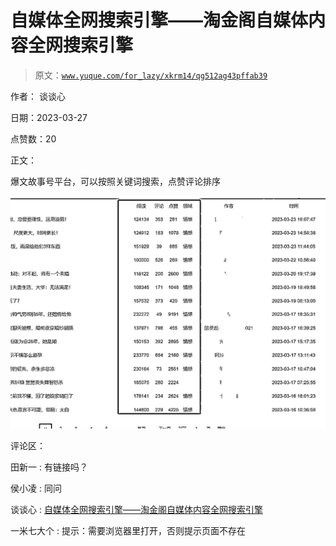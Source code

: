 # 自媒体全网搜索引擎——淘金阁自媒体内容全网搜索引擎

> 原文：[`www.yuque.com/for_lazy/xkrm14/qg512ag43pffab39`](https://www.yuque.com/for_lazy/xkrm14/qg512ag43pffab39)

作者： 谈谈心

日期：2023-03-27

点赞数：20

正文：

爆文故事号平台，可以按照关键词搜索，点赞评论排序

![](img/200fc164418addf3410a53e093df3b5c.png)  

评论区：

田新一 : 有链接吗？

侯小凌 : 同问

谈谈心 : [自媒体全网搜索引擎——淘金阁自媒体内容全网搜索引擎](http://www.51taojinge.com/)

一米七大个 : 提示：需要浏览器里打开，否则提示页面不存在



